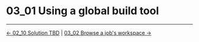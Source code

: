 # 03_01 Using a global build tool

<!-- FooterStart -->
---
[← 02_10 Solution TBD](../../ch2_jenkins_jobs/02_10_solution_tbd/README.md) | [03_02 Browse a job's workspace →](../03_02_browse_a_jobs_workspace/README.md)
<!-- FooterEnd -->
